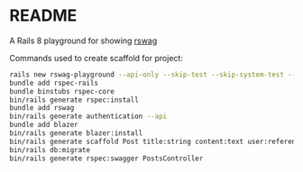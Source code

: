 # README

A Rails 8 playground for showing [rswag](https://github.com/rswag/rswag)

Commands used to create scaffold for project:

```bash
rails new rswag-playground --api-only --skip-test --skip-system-test --edge --devcontainer
bundle add rspec-rails
bundle binstubs rspec-core
bin/rails generate rspec:install
bundle add rswag
bin/rails generate authentication --api
bundle add blazer
bin/rails generate blazer:install
bin/rails generate scaffold Post title:string content:text user:references
bin/rails db:migrate
bin/rails generate rspec:swagger PostsController
```
